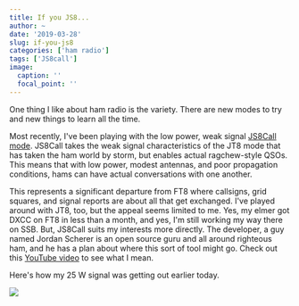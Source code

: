 ```yaml
---
title: If you JS8...
author: ~
date: '2019-03-28'
slug: if-you-js8
categories: ['ham radio']
tags: ['JS8call']
image:
  caption: ''
  focal_point: ''
---
```


One thing I like about ham radio is the variety.
There are new modes to try and new things to learn all the time.

Most recently, I've been playing with the low power, weak signal [JS8Call mode](https://js8call.com/).
JS8Call takes the weak signal characteristics of the JT8 mode that has taken the ham world by storm, but enables actual ragchew-style QSOs.
This means that with low power, modest antennas, and poor propagation conditions, hams can have actual conversations with one another.

This represents a significant departure from FT8 where callsigns, grid squares, and signal reports are about all that get exchanged.
I've played around with JT8, too, but the appeal seems limited to me.
Yes, my elmer got DXCC on FT8 in less than a month, and yes, I'm still working my way there on SSB.
But, JS8Call suits my interests more directly.
The developer, a guy named Jordan Scherer is an open source guru and all around righteous ham, and he has a plan about where this sort of tool might go.
Check out this [YouTube video](https://youtu.be/mZKhVcFOljY) to see what I mean.

Here's how my 25 W signal was getting out earlier today.

<img src="../../img/js8call-k3rog.jpg"/>
